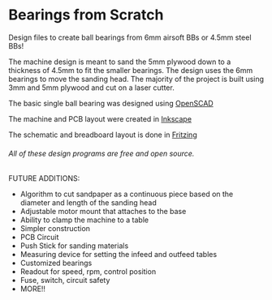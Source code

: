 # Bearings from Scratch
Design files to create ball bearings from 6mm airsoft BBs or 4.5mm steel BBs! 

The machine design is meant to sand the 5mm plywood down to a thickness of 4.5mm to fit the smaller bearings. The design uses the 6mm bearings to move the sanding head. The majority of the project is built using 3mm and 5mm plywood and cut on a laser cutter. 

The basic single ball bearing was designed using [OpenSCAD](http://www.openscad.org)

The machine and PCB layout were created in [Inkscape](http://www.inkscape.org)

The schematic and breadboard layout is done in [Fritzing](http://www.fritzing.org)

###### All of these design programs are free and open source.

FUTURE ADDITIONS:
+ Algorithm to cut sandpaper as a continuous piece based on the diameter and length of the sanding head
+ Adjustable motor mount that attaches to the base
+ Ability to clamp the machine to a table
+ Simpler construction
+ PCB Circuit
+ Push Stick for sanding materials
+ Measuring device for setting the infeed and outfeed tables
+ Customized bearings
+ Readout for speed, rpm, control position
+ Fuse, switch, circuit safety
+ MORE!!

